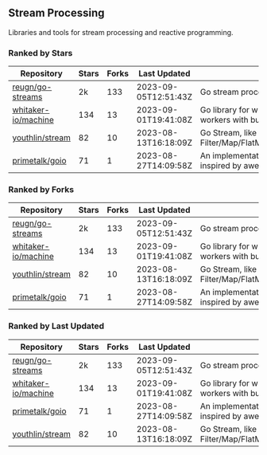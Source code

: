## Stream Processing

Libraries and tools for stream processing and reactive programming.

### Ranked by Stars

| Repository | Stars | Forks | Last Updated | Description | 
|------------|-------|-------|--------------|-------------|
| [reugn/go-streams](https://github.com/reugn/go-streams) | 2k | 133 | 2023-09-05T12:51:43Z |  Go stream processing library. |
| [whitaker-io/machine](https://github.com/whitaker-io/machine) | 134 | 13 | 2023-09-01T19:41:08Z |  Go library for writing and generating stream workers with built in metrics and traceability. |
| [youthlin/stream](https://github.com/youthlin/stream) | 82 | 10 | 2023-08-13T16:18:09Z |  Go Stream, like Java 8 Stream: Filter/Map/FlatMap/Peek/Sorted/ForEach/Reduce... |
| [primetalk/goio](https://github.com/primetalk/goio) | 71 | 1 | 2023-08-27T14:09:58Z |  An implementation of IO, Stream, Fiber for Golang, inspired by awesome Scala libraries cats and fs2. |

### Ranked by Forks

| Repository | Stars | Forks | Last Updated | Description | 
|------------|-------|-------|--------------|-------------|
| [reugn/go-streams](https://github.com/reugn/go-streams) | 2k | 133 | 2023-09-05T12:51:43Z |  Go stream processing library. |
| [whitaker-io/machine](https://github.com/whitaker-io/machine) | 134 | 13 | 2023-09-01T19:41:08Z |  Go library for writing and generating stream workers with built in metrics and traceability. |
| [youthlin/stream](https://github.com/youthlin/stream) | 82 | 10 | 2023-08-13T16:18:09Z |  Go Stream, like Java 8 Stream: Filter/Map/FlatMap/Peek/Sorted/ForEach/Reduce... |
| [primetalk/goio](https://github.com/primetalk/goio) | 71 | 1 | 2023-08-27T14:09:58Z |  An implementation of IO, Stream, Fiber for Golang, inspired by awesome Scala libraries cats and fs2. |

### Ranked by Last Updated

| Repository | Stars | Forks | Last Updated | Description | 
|------------|-------|-------|--------------|-------------|
| [reugn/go-streams](https://github.com/reugn/go-streams) | 2k | 133 | 2023-09-05T12:51:43Z |  Go stream processing library. |
| [whitaker-io/machine](https://github.com/whitaker-io/machine) | 134 | 13 | 2023-09-01T19:41:08Z |  Go library for writing and generating stream workers with built in metrics and traceability. |
| [primetalk/goio](https://github.com/primetalk/goio) | 71 | 1 | 2023-08-27T14:09:58Z |  An implementation of IO, Stream, Fiber for Golang, inspired by awesome Scala libraries cats and fs2. |
| [youthlin/stream](https://github.com/youthlin/stream) | 82 | 10 | 2023-08-13T16:18:09Z |  Go Stream, like Java 8 Stream: Filter/Map/FlatMap/Peek/Sorted/ForEach/Reduce... |

